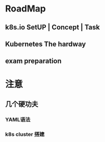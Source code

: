 #  RoadMap


## k8s.io SetUP | Concept | Task   


## Kubernetes The hardway   


## exam preparation



#  注意  
##  几个硬功夫   

###  YAML语法 
###  k8s cluster 搭建  

